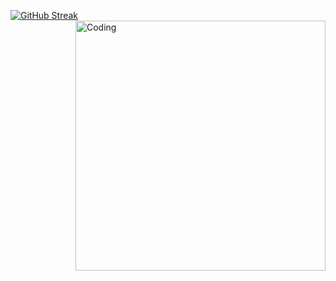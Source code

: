 [![GitHub Streak](https://github-readme-streak-stats.herokuapp.com/?user=Hermit0220)](https://git.io/streak-stats)
  <img align="right" alt="Coding" width="400" src="C:\Users\ThinkPad\Downloads\banner.png">

